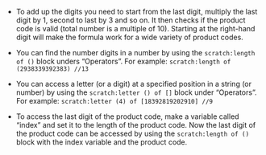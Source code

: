 - To add up the digits you need to start from the last digit, multiply the last digit by 1, second to last by 3 and so on. It then checks if the product code is valid (total number is a multiple of 10). Starting at the right-hand digit will make the formula work for a wide variety of product codes.

- You can find the number digits in a number by using the `scratch:length of ()` block unders “Operators”. For example: `scratch:length of (2938339392383) //13`

- You can access a letter (or a digit) at a specified position in a string (or number) by using the `scratch:letter () of []` block under “Operators”. For example: `scratch:letter (4) of [18392819202910] //9`

- To access the last digit of the product code, make a variable called “index” and set it to the length of the product code. Now the last digit of the product code can be accessed by using the `scratch:length of ()` block with the index variable and the product code.